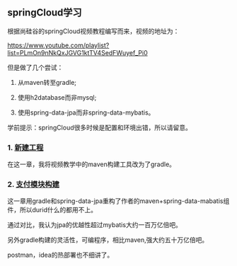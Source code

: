 ## springCloud学习

根据尚硅谷的springCloud视频教程编写而来，视频的地址为：

https://www.youtube.com/playlist?list=PLmOn9nNkQxJGVG1ktTV4SedFWuyef_Pi0

但是做了几个尝试：

1. 从maven转至gradle;

2. 使用h2database而非mysql;

3. 使用spring-data-jpa而非spring-data-mybatis。

学前提示：springCloud很多时候是配置和环境出错，所以请留意。

### 1. [新建工程](https://github.com/YuxingXie/springcloud/blob/master/1.%E6%96%B0%E5%BB%BA%E5%B7%A5%E7%A8%8B.MD)  

在这一章，我将视频教学中的maven构建工具改为了gradle。

### 2. [支付模块构建](https://github.com/YuxingXie/springcloud/blob/master/2.%E6%94%AF%E4%BB%98%E6%A8%A1%E5%9D%97%E6%9E%84%E5%BB%BA.MD)

这一章用gradle和spring-data-jpa重构了作者的maven+spring-data-mabatis组件，所以durid什么的都用不上。

通过对比，我认为jpa的优越性超过mybatis大约一百万亿倍吧。

另外gradle构建的灵活性，可编程序，相比maven,强大约五十万亿倍吧。

postman，idea的热部署也不细讲了。